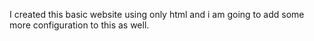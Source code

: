 I created this basic website using only html and i am going to add some more configuration to this as well.
